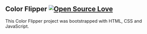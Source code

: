 ## Color Flipper [![Open Source Love](https://badges.frapsoft.com/os/v2/open-source.svg?v=103)](https://github.com/WilliamDS-Uchiha/Color-Flipper)


This Color Flipper project was bootstrapped with HTML, CSS and JavaScript.
